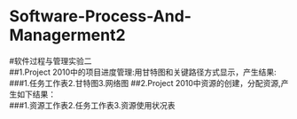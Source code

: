 # Software-Process-And-Managerment2<br>
#软件过程与管理实验二<br>
##1.Project 2010中的项目进度管理:用甘特图和关键路径方式显示，产生结果:<br>
###1.任务工作表2.甘特图3.网络图
##2.Project 2010中资源的创建，分配资源,产生如下结果：<br>
###1.资源工作表2.任务工作表3.资源使用状况表 
